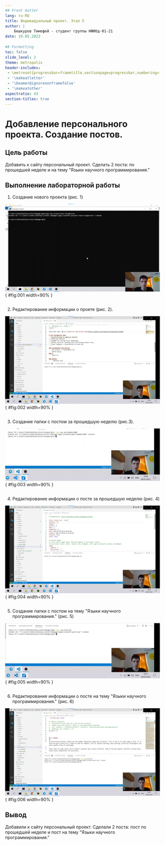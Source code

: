 ```yaml
---
## Front matter
lang: ru-RU
title: Индивидуальный проект. Этап 5
author: |
    Бешкуров Тимофей - студент группы НФИбд-01-21
date: 19.05.2022

## Formatting
toc: false
slide_level: 2
theme: metropolis
header-includes: 
 - \metroset{progressbar=frametitle,sectionpage=progressbar,numbering=fraction}
 - '\makeatletter'
 - '\beamer@ignorenonframefalse'
 - '\makeatother'
aspectratio: 43
section-titles: true
---
```


# Добавление персонального проекта. Создание постов.

## Цель работы

Добавить к сайту персональный проект. Сделать 2 поста: по прошедшей неделе и на тему "Языки научного программирования."

## Выполнение лабораторной работы

1. Создание нового проекта (рис. 1)

![Создание папки с проектом](../report/images/1.png){ #fig:001 width=90% }

##

2. Редактирование информации о проете (рис. 2).

![Ссылки и иконки ресурсов](../report/images/2.png){ #fig:002 width=90% }

##

3. Создание папки с постом за прошедшую неделю (рис.3).

![Создание папки с постом](../report/images/3.png){ #fig:003 width=90% }

##

4. Редактирование информации о посте за прошедшую неделю (рис. 4)

![Пост](../report/images/4.png){ #fig:004 width=90% }

##

5. Создание папки с постом на тему "Языки научного программирования." (рис. 5)

![Создание папки с постом](../report/images/5.png){ #fig:005 width=90% }

##

6. Редактирование информации о посте на тему "Языки научного программирования." (рис. 6)

![Пост](../report/images/6.png){ #fig:006 width=90% }

## Вывод

Добавили к сайту персональный проект. Сделали 2 поста: пост по прошедшей неделе и пост на тему "Языки научного программирования."
